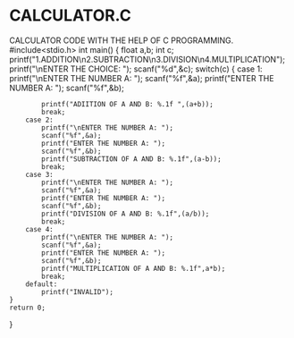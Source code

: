 # CALCULATOR.C
CALCULATOR CODE WITH THE HELP OF C PROGRAMMING.
#include<stdio.h>
int main()
{
	float a,b;
	int c;
	printf("1.ADDITION\n2.SUBTRACTION\n3.DIVISION\n4.MULTIPLICATION");
	printf("\nENTER THE CHOICE: ");
	scanf("%d",&c);
	switch(c)
	{
		case 1:
			printf("\nENTER THE NUMBER A: ");
	scanf("%f",&a);
	printf("ENTER THE NUMBER A: ");
	scanf("%f",&b);
	
			printf("ADIITION OF A AND B: %.1f ",(a+b));
			break;
		case 2:
			printf("\nENTER THE NUMBER A: ");
			scanf("%f",&a);
			printf("ENTER THE NUMBER A: ");
			scanf("%f",&b);
			printf("SUBTRACTION OF A AND B: %.1f",(a-b));
			break;
		case 3:
			printf("\nENTER THE NUMBER A: ");
			scanf("%f",&a);
			printf("ENTER THE NUMBER A: ");
			scanf("%f",&b);
			printf("DIVISION OF A AND B: %.1f",(a/b));
			break;
		case 4:
			printf("\nENTER THE NUMBER A: ");
			scanf("%f",&a);
			printf("ENTER THE NUMBER A: ");
			scanf("%f",&b);
			printf("MULTIPLICATION OF A AND B: %.1f",a*b);
			break;
		default:
			printf("INVALID");
	}
	return 0;
}

